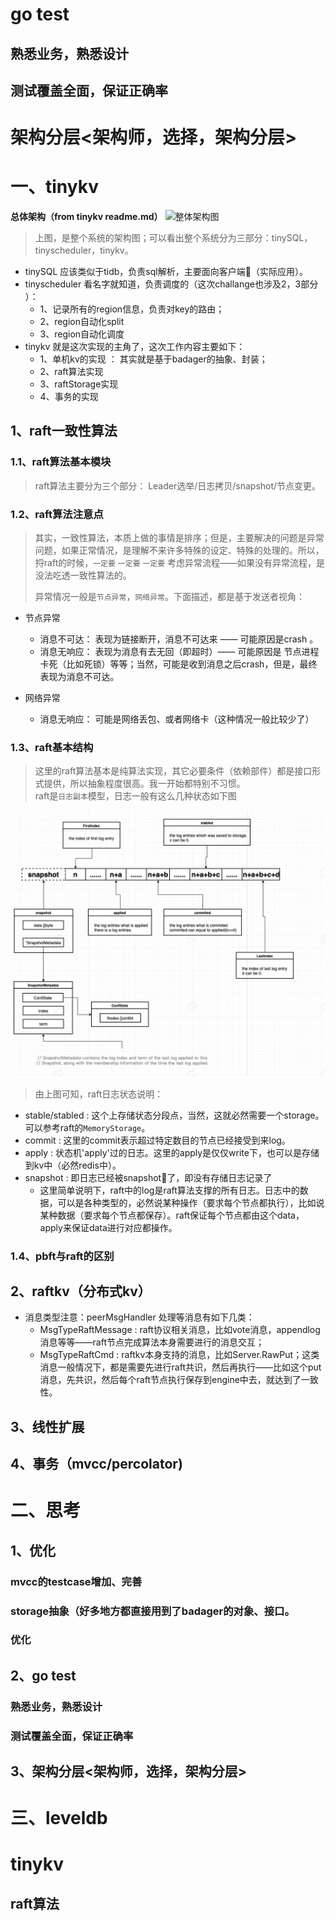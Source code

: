 # go test
## 熟悉业务，熟悉设计
## 测试覆盖全面，保证正确率
# 架构分层<架构师，选择，架构分层>


# 一、tinykv 
 **总体架构（from tinykv readme.md）**
![整体架构图](https://gitee.com/knullhhf/tinykv/raw/course/doc/imgs/overview.png)

> 上图，是整个系统的架构图；可以看出整个系统分为三部分：tinySQL，tinyscheduler，tinykv。  
- tinySQL 应该类似于tidb，负责sql解析，主要面向客户端（实际应用）。
- tinyscheduler 看名字就知道，负责调度的（这次challange也涉及2，3部分 ）：
  - 1、记录所有的region信息，负责对key的路由；
  - 2、region自动化split 
  - 3、region自动化调度
- tinykv 就是这次实现的主角了，这次工作内容主要如下：
  - 1、单机kv的实现 ： 其实就是基于badager的抽象、封装；
  - 2、raft算法实现
  - 3、raftStorage实现
  - 4、事务的实现


## 1、raft一致性算法
### 1.1、raft算法基本模块
> raft算法主要分为三个部分： Leader选举/日志拷贝/snapshot/节点变更。  

### 1.2、raft算法注意点
> 其实，一致性算法，本质上做的事情是排序；但是，主要解决的问题是异常问题，如果正常情况，是理解不来许多特殊的设定、特殊的处理的。所以，捋raft的时候，`一定要` `一定要` `一定要` 考虑异常流程——如果没有异常流程，是没法吃透一致性算法的。  
> 
> 异常情况一般是`节点异常`，`网络异常`。下面描述，都是基于发送者视角：
- 节点异常 
  - 消息不可达： 表现为链接断开，消息不可达来 —— 可能原因是crash 。
  - 消息无响应： 表现为消息有去无回（即超时）—— 可能原因是 节点进程卡死（比如死锁）等等；当然，可能是收到消息之后crash，但是，最终表现为消息不可达。

- 网络异常
  - 消息无响应： 可能是网络丢包、或者网络卡（这种情况一般比较少了）


### 1.3、raft基本结构
> 这里的raft算法基本是纯算法实现，其它必要条件（依赖部件）都是接口形式提供，所以抽象程度很高。我一开始都特别不习惯。  
> raft是`日志副本`模型，日志一般有这么几种状态如下图


![raft日志结构](../doc/imgs/raft-log.png)
> 由上图可知，raft日志状态说明：

- stable/stabled : 这个上存储状态分段点，当然，这就必然需要一个storage。可以参考raft的`MemoryStorage`。
- commit : 这里的commit表示超过特定数目的节点已经接受到来log。
- apply : 状态机'apply'过的日志。这里的apply是仅仅write下，也可以是存储到kv中（必然redis中）。
- snapshot : 即日志已经被snapshot了，即没有存储日志记录了
  - 这里简单说明下，raft中的log是raft算法支撑的所有日志。日志中的数据，可以是各种类型的，必然说某种操作（要求每个节点都执行），比如说某种数据（要求每个节点都保存）。raft保证每个节点都由这个data，apply来保证data进行对应都操作。

### 1.4、pbft与raft的区别

## 2、raftkv（分布式kv）
- 消息类型注意：peerMsgHandler 处理等消息有如下几类：
  - MsgTypeRaftMessage : raft协议相关消息，比如vote消息，appendlog消息等等——raft节点完成算法本身需要进行的消息交互；
  - MsgTypeRaftCmd : raftkv本身支持的消息，比如Server.RawPut；这类消息一般情况下，都是需要先进行raft共识，然后再执行——比如这个put消息，先共识，然后每个raft节点执行保存到engine中去，就达到了一致性。
## 3、线性扩展


## 4、事务（mvcc/percolator)

# 二、思考

## 1、优化
### mvcc的testcase增加、完善
### storage抽象（好多地方都直接用到了badager的对象、接口。
### 优化

## 2、go test
### 熟悉业务，熟悉设计
### 测试覆盖全面，保证正确率
## 3、架构分层<架构师，选择，架构分层>

# 三、leveldb



# tinykv
## raft算法
